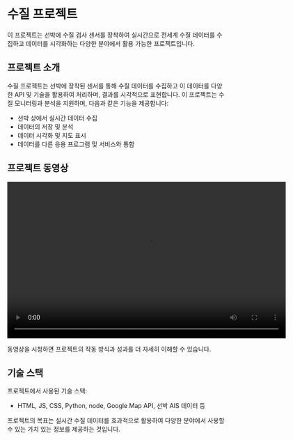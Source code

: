 # 수질 프로젝트

이 프로젝트는 선박에 수질 검사 센서를 장착하여 실시간으로 전세계 수질 데이터를 수집하고 데이터를 시각화하는 다양한 분야에서 활용 가능한 프로젝트입니다.

## 프로젝트 소개

수질 프로젝트는 선박에 장착된 센서를 통해 수질 데이터를 수집하고 이 데이터를 다양한 API 및 기술을 활용하여 처리하며, 결과를 시각적으로 표현합니다. 이 프로젝트는 수질 모니터링과 분석을 지원하며, 다음과 같은 기능을 제공합니다:

- 선박 상에서 실시간 데이터 수집
- 데이터의 저장 및 분석
- 데이터 시각화 및 지도 표시
- 데이터를 다른 응용 프로그램 및 서비스와 통합

## 프로젝트 동영상


<video width="640" height="360" controls>
  <source src="수질 프로젝트 완성 영상.mp4" type="video/mp4">
  Your browser does not support the video tag.
</video>

동영상을 시청하면 프로젝트의 작동 방식과 성과를 더 자세히 이해할 수 있습니다.

## 기술 스택

프로젝트에서 사용된 기술 스택:

- HTML, JS, CSS, Python, node, Google Map API, 선박 AIS 데이터 등


프로젝트의 목표는 실시간 수질 데이터를 효과적으로 활용하여 다양한 분야에서 사용할 수 있는 가치 있는 정보를 제공하는 것입니다.


